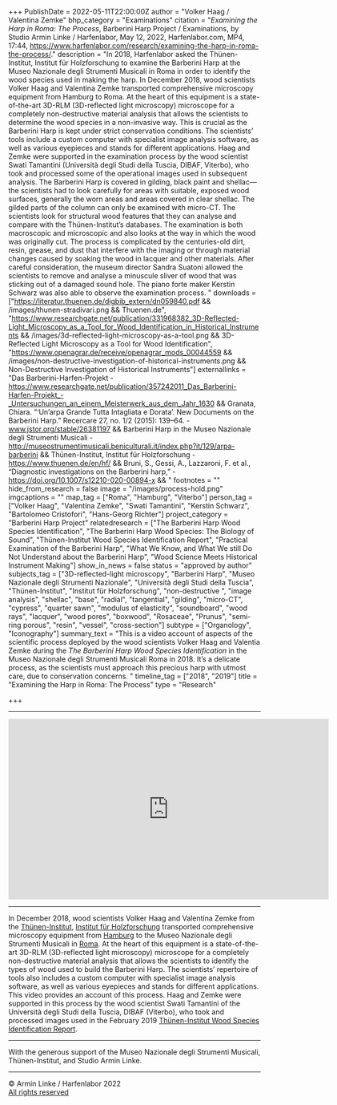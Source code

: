 +++
PublishDate = 2022-05-11T22:00:00Z
author = "Volker Haag / Valentina Zemke"
bhp_category = "Examinations"
citation = "<i>Examining the Harp in Roma: The Process</i>, Barberini Harp Project / Examinations, by Studio Armin Linke / Harfenlabor, May 12, 2022, Harfenlabor.com, MP4, 17:44, https://www.harfenlabor.com/research/examining-the-harp-in-roma-the-process/."
description = "In 2018, Harfenlabor asked the Thünen-Institut, Institut für Holzforschung to examine the Barberini Harp at the Museo Nazionale degli Strumenti Musicali in Roma in order to identify the wood species used in making the harp. In December 2018, wood scientists Volker Haag and Valentina Zemke transported comprehensive microscopy equipment from Hamburg to Roma. At the heart of this equipment is a state-of-the-art 3D-RLM (3D-reflected light microscopy) microscope for a completely non-destructive material analysis that allows the scientists to determine the wood species in a non-invasive way. This is crucial as the Barberini Harp is kept under strict conservation conditions. The scientists’ tools include a custom computer with specialist image analysis software, as well as various eyepieces and stands for different applications. Haag and Zemke were supported in the examination process by the wood scientist Swati Tamantini (Università degli Studi della Tuscia, DIBAF, Viterbo), who took and processed some of the operational images used in subsequent analysis. The Barberini Harp is covered in gilding, black paint and shellac—the scientists had to look carefully for areas with suitable, exposed wood surfaces, generally the worn areas and areas covered in clear shellac. The gilded parts of the column can only be examined with micro-CT. The scientists look for structural wood features that they can analyse and compare with the Thünen-Institut’s databases. The examination is both macroscopic and microscopic and also looks at the way in which the wood was originally cut. The process is complicated by the centuries-old dirt, resin, grease, and dust that interfere with the imaging or through material changes caused by soaking the wood in lacquer and other materials. After careful consideration, the museum director Sandra Suatoni allowed the scientists to remove and analyse a minuscule sliver of wood that was sticking out of a damaged sound hole. The piano forte maker Kerstin Schwarz was also able to observe the examination process. "
downloads = ["https://literatur.thuenen.de/digbib_extern/dn059840.pdf && /images/thunen-stradivari.png && Thuenen.de", "https://www.researchgate.net/publication/331968382_3D-Reflected-Light_Microscopy_as_a_Tool_for_Wood_Identification_in_Historical_Instruments && /images/3d-reflected-light-microscopy-as-a-tool.png && 3D-Reflected Light Microscopy as a Tool for Wood Identification", "https://www.openagrar.de/receive/openagrar_mods_00044559 && /images/non-destructive-investigation-of-historical-instruments.png && Non-Destructive Investigation of Historical Instruments"]
externallinks = "Das Barberini-Harfen-Projekt - https://www.researchgate.net/publication/357242011_Das_Barberini-Harfen-Projekt_-_Untersuchungen_an_einem_Meisterwerk_aus_dem_Jahr_1630 && Granata, Chiara. “‘Un’arpa Grande Tutta Intagliata e Dorata’. New Documents on the Barberini Harp.” Recercare 27, no. 1/2 (2015): 139–64. - www.jstor.org/stable/26381197 && Barberini Harp in the Museo Nazionale degli Strumenti Musicali - http://museostrumentimusicali.beniculturali.it/index.php?it/129/arpa-barberini && Thünen-Institut, Institut für Holzforschung - https://www.thuenen.de/en/hf/ && Bruni, S., Gessi, A., Lazzaroni, F. et al., “Diagnostic investigations on the Barberini harp,” - https://doi.org/10.1007/s12210-020-00894-x && "
footnotes = ""
hide_from_research = false
image = "/images/process-hold.png"
imgcaptions = ""
map_tag = ["Roma", "Hamburg", "Viterbo"]
person_tag = ["Volker Haag", "Valentina Zemke", "Swati Tamantini", "Kerstin Schwarz", "Bartolomeo Cristofori", "Hans-Georg Richter"]
project_category = "Barberini Harp Project"
relatedresearch = ["The Barberini Harp Wood Species Identification", "The Barberini Harp Wood Species: The Biology of Sound", "Thünen-Institut Wood Species Identification Report", "Practical Examination of the Barberini Harp", "What We Know, and What We still Do Not Understand about the Barberini Harp", "Wood Science Meets Historical Instrument Making"]
show_in_news = false
status = "approved by author"
subjects_tag = ["3D-reflected-light microscopy", "Barberini Harp", "Museo Nazionale degli Strumenti Nazionale", "Università degli Studi della Tuscia", "Thünen-Institut", "Institut für Holzforschung", "non-destructive ", "image analysis", "shellac", "base", "radial", "tangential", "gilding", "micro-CT", "cypress", "quarter sawn", "modulus of elasticity", "soundboard", "wood rays", "lacquer", "wood pores", "boxwood", "Rosaceae", "Prunus", "semi-ring porous", "resin", "vessel", "cross-section"]
subtype = ["Organology", "Iconography"]
summary_text = "This is a video account of aspects of the scientific process deployed by the wood scientists Volker Haag and Valentia Zemke during the <i>The Barberini Harp Wood Species Identification</i> in the Museo Nazionale degli Strumenti Musicali Roma in 2018. It’s a delicate process, as the scientists must approach this precious harp with utmost care, due to conservation concerns. "
timeline_tag = ["2018", "2019"]
title = "Examining the Harp in Roma: The Process"
type = "Research"

+++
***

<div class="embed-responsive embed-responsive-16by9">
<iframe src="https://player.vimeo.com/video/709897259" width="640" height="360" frameborder="0" allow="autoplay; fullscreen; picture-in-picture" allowfullscreen></iframe>
</div><div class="chapters"></div>

***

In December 2018, wood scientists <span id="person_tag">Volker Haag</span> and <span id="person_tag">Valentina Zemke</span> from the [Thünen-Institut](https://harfenlabor.netlify.app/indextag#Th%C3%BCnen-Institut), [Institut für Holzforschung](https://harfenlabor.netlify.app/indextag#Institut%20f%C3%BCr%20Holzforschung) transported comprehensive microscopy equipment from [Hamburg](https://harfenlabor.netlify.app/map#Hamburg) to the Museo Nazionale degli Strumenti Musicali in [Roma](https://harfenlabor.netlify.app/map#Roma). At the heart of this equipment is a state-of-the-art 3D-RLM (3D-reflected light microscopy) microscope for a completely non-destructive material analysis that allows the scientists to identify the types of wood used to build the <span id="subjects_tag">Barberini Harp</span>. The scientists’ repertoire of tools also includes a custom computer with specialist image analysis software, as well as various eyepieces and stands for different applications. This video provides an account of this process. Haag and Zemke were supported in this process by the wood scientist <span id="person_tag">Swati Tamantini</span> of the Università degli Studi della Tuscia, DIBAF (Viterbo), who took and processed images used in the February 2019 [Thünen-Institut Wood Species Identification Report](https://www.harfenlabor.com/research/thunen-wood-species-identification-report/).

***

With the generous support of the Museo Nazionale degli Strumenti Musicali, Thünen-Institut, and Studio Armin Linke.

***

© Armin Linke / Harfenlabor 2022  
[All rights reserved](https://harfenlabor.netlify.app/aboutpage/#allrightsreserved)